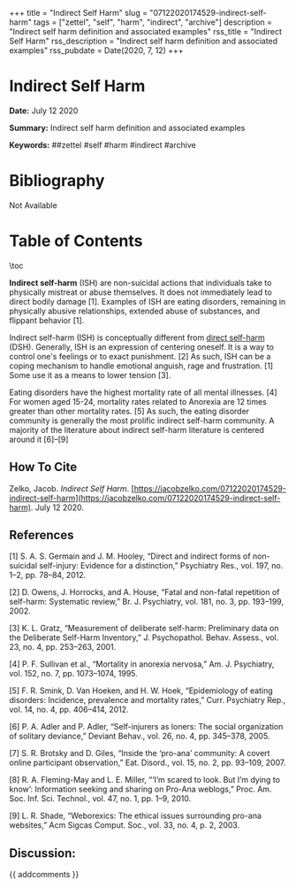 +++
title = "Indirect Self Harm"
slug = "07122020174529-indirect-self-harm"
tags = ["zettel", "self", "harm", "indirect", "archive"]
description = "Indirect self harm definition and associated examples"
rss_title = "Indirect Self Harm"
rss_description = "Indirect self harm definition and associated examples"
rss_pubdate = Date(2020, 7, 12)
+++



Indirect Self Harm
=========

**Date:** July 12 2020

**Summary:** Indirect self harm definition and associated examples

**Keywords:** ##zettel #self #harm #indirect #archive

Bibliography
==========

Not Available

Table of Contents
=========

\toc

**Indirect self-harm** (ISH) are non-suicidal actions that individuals take to physically mistreat or abuse themselves. It does not immediately lead to direct bodily damage [1]. Examples of ISH are eating disorders, remaining in physically abusive relationships, extended abuse of substances, and flippant behavior [1].

Indirect self-harm (ISH) is conceptually different from [direct self-harm](/07122020185239-direct-self-harm.md) (DSH). Generally, ISH is an expression of centering oneself. It is a way to control one's feelings or to exact punishment. [2] As such, ISH can be a coping mechanism to handle emotional anguish, rage and frustration. [1] Some use it as a means to lower tension [3].

Eating disorders have the highest mortality rate of all mental illnesses. [4] For women aged 15-24, mortality rates related to Anorexia are 12 times greater than other mortality rates. [5] As such, the eating disorder community is generally the most prolific indirect self-harm community. A majority of the literature about  indirect self-harm literature is centered around it [6]–[9]
## How To Cite

 Zelko, Jacob. _Indirect Self Harm_. [https://jacobzelko.com/07122020174529-indirect-self-harm](https://jacobzelko.com/07122020174529-indirect-self-harm). July 12 2020.
## References

[1] S. A. S. Germain and J. M. Hooley, “Direct and indirect forms of non-suicidal self-injury: Evidence for a distinction,” Psychiatry Res., vol. 197, no. 1–2, pp. 78–84, 2012.

[2] D. Owens, J. Horrocks, and A. House, “Fatal and non-fatal repetition of self-harm: Systematic review,” Br. J. Psychiatry, vol. 181, no. 3, pp. 193–199, 2002.

[3] K. L. Gratz, “Measurement of deliberate self-harm: Preliminary data on the Deliberate Self-Harm Inventory,” J. Psychopathol. Behav. Assess., vol. 23, no. 4, pp. 253–263, 2001.

[4] P. F. Sullivan et al., “Mortality in anorexia nervosa,” Am. J. Psychiatry, vol. 152, no. 7, pp. 1073–1074, 1995.

[5] F. R. Smink, D. Van Hoeken, and H. W. Hoek, “Epidemiology of eating disorders: Incidence, prevalence and mortality rates,” Curr. Psychiatry Rep., vol. 14, no. 4, pp. 406–414, 2012.

[6] P. A. Adler and P. Adler, “Self-injurers as loners: The social organization of solitary deviance,” Deviant Behav., vol. 26, no. 4, pp. 345–378, 2005.

[7] S. R. Brotsky and D. Giles, “Inside the ‘pro-ana’ community: A covert online participant observation,” Eat. Disord., vol. 15, no. 2, pp. 93–109, 2007.

[8] R. A. Fleming-May and L. E. Miller, “‘I’m scared to look. But I’m dying to know’: Information seeking and sharing on Pro-Ana weblogs,” Proc. Am. Soc. Inf. Sci. Technol., vol. 47, no. 1, pp. 1–9, 2010.

[9] L. R. Shade, “Weborexics: The ethical issues surrounding pro-ana websites,” Acm Sigcas Comput. Soc., vol. 33, no. 4, p. 2, 2003.
## Discussion: 

{{ addcomments }}
